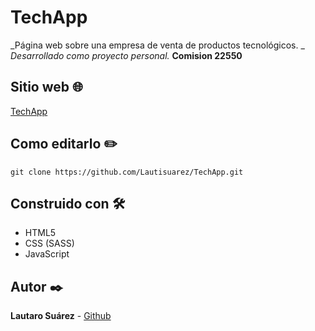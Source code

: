 # TechApp
_Página web sobre una empresa de venta de productos tecnológicos. _
_Desarrollado como proyecto personal._
**Comision 22550**

## Sitio web 🌐
<a href="https://lautisuarez.github.io/TechApp/" target="_blank">TechApp</a>

## Como editarlo ✏️
```
git clone https://github.com/Lautisuarez/TechApp.git
```

## Construido con 🛠️
* HTML5
* CSS (SASS)
* JavaScript

## Autor ✒️
**Lautaro Suárez** - [Github](https://github.com/Lautisuarez)
